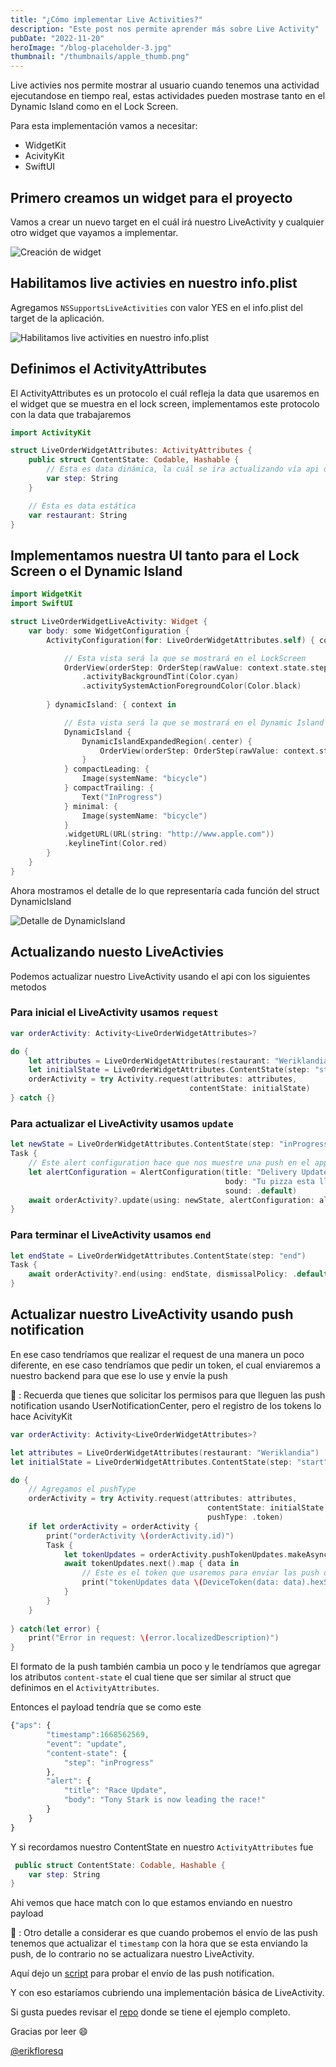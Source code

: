 ```yaml
---
title: "¿Cómo implementar Live Activities?"
description: "Este post nos permite aprender más sobre Live Activity"
pubDate: "2022-11-20"
heroImage: "/blog-placeholder-3.jpg"
thumbnail: "/thumbnails/apple_thumb.png"
---
```


Live activies nos permite mostrar al usuario cuando tenemos una actividad ejecutandose en tiempo real,
estas actividades pueden mostrase tanto en el Dynamic Island como en el Lock Screen.

Para esta implementación vamos a necesitar: 

- WidgetKit
- AcivityKit
- SwiftUI

## Primero creamos un widget para el proyecto

Vamos a crear un nuevo target en el cuál irá nuestro LiveActivity y cualquier otro widget que vayamos a implementar.

![Creación de widget](/images/liveActivities/img1.png)

## Habilitamos live activies en nuestro info.plist

Agregamos `NSSupportsLiveActivities` con valor YES en el info.plist del target de la aplicación.

![Habilitamos live activities en nuestro info.plist](/images/liveActivities/img2.png)

## Definimos el ActivityAttributes

El ActivityAttributes es un protocolo el cuál refleja la data que usaremos en el widget que se muestra en el lock screen,
implementamos este protocolo con la data que trabajaremos

```swift
import ActivityKit

struct LiveOrderWidgetAttributes: ActivityAttributes {
    public struct ContentState: Codable, Hashable {
        // Esta es data dinámica, la cuál se ira actualizando vía api o vía push notifcation
        var step: String
    }

    // Esta es data estática
    var restaurant: String
}
```

## Implementamos nuestra UI tanto para el Lock Screen o el Dynamic Island

```swift
import WidgetKit
import SwiftUI

struct LiveOrderWidgetLiveActivity: Widget {
    var body: some WidgetConfiguration {
        ActivityConfiguration(for: LiveOrderWidgetAttributes.self) { context in

            // Esta vista será la que se mostrará en el LockScreen
            OrderView(orderStep: OrderStep(rawValue: context.state.step) ?? .started)
                .activityBackgroundTint(Color.cyan)
                .activitySystemActionForegroundColor(Color.black)
            
        } dynamicIsland: { context in

            // Esta vista será la que se mostrará en el Dynamic Island
            DynamicIsland {
                DynamicIslandExpandedRegion(.center) {
                    OrderView(orderStep: OrderStep(rawValue: context.state.step) ?? .started)
                }
            } compactLeading: {
                Image(systemName: "bicycle")
            } compactTrailing: {
                Text("InProgress")
            } minimal: {
                Image(systemName: "bicycle")
            }
            .widgetURL(URL(string: "http://www.apple.com"))
            .keylineTint(Color.red)
        }
    }
}
```

Ahora mostramos el detalle de lo que representaría cada función del struct DynamicIsland 

![Detalle de DynamicIsland](/images/liveActivities/img3.png)

## Actualizando nuesto LiveActivies

Podemos actualizar nuestro LiveActivity usando el api con los siguientes metodos

### Para inicial el LiveActivity usamos `request`

```swift
var orderActivity: Activity<LiveOrderWidgetAttributes>?

do {
    let attributes = LiveOrderWidgetAttributes(restaurant: "Weriklandia")
    let initialState = LiveOrderWidgetAttributes.ContentState(step: "start")
    orderActivity = try Activity.request(attributes: attributes,
                                        contentState: initialState)
} catch {}
```

### Para actualizar el LiveActivity usamos `update`

```swift
let newState = LiveOrderWidgetAttributes.ContentState(step: "inProgress")
Task {
    // Este alert configuration hace que nos muestre una push en el apple watch
    let alertConfiguration = AlertConfiguration(title: "Delivery Update",
                                                body: "Tu pizza esta llegando",
                                                sound: .default)
    await orderActivity?.update(using: newState, alertConfiguration: alertConfiguration)
}
```

### Para terminar el LiveActivity usamos `end`

```swift
let endState = LiveOrderWidgetAttributes.ContentState(step: "end")
Task {
    await orderActivity?.end(using: endState, dismissalPolicy: .default)
}
```

## Actualizar nuestro LiveActivity usando push notification

En ese caso tendríamos que realizar el request de una manera un poco diferente, en ese caso tendríamos que pedir un token, el cual enviaremos a nuestro backend para que ese lo use y envíe la push

👀 : Recuerda que tienes que solicitar los permisos para que lleguen las push notification usando UserNotificationCenter, pero el registro de los tokens lo hace AcivityKit

```swift
var orderActivity: Activity<LiveOrderWidgetAttributes>?

let attributes = LiveOrderWidgetAttributes(restaurant: "Weriklandia")
let initialState = LiveOrderWidgetAttributes.ContentState(step: "start")

do {
    // Agregamos el pushType
    orderActivity = try Activity.request(attributes: attributes,
                                            contentState: initialState,
                                            pushType: .token)
    if let orderActivity = orderActivity {
        print("orderActivity \(orderActivity.id)")
        Task {
            let tokenUpdates = orderActivity.pushTokenUpdates.makeAsyncIterator()
            await tokenUpdates.next().map { data in
                // Este es el token que usaremos para enviar las push de actualización 
                print("tokenUpdates data \(DeviceToken(data: data).hexString)")
            }
        }
    }
    
} catch(let error) {
    print("Error in request: \(error.localizedDescription)")
}
```

El formato de la push también cambia un poco y le tendríamos que agregar los atributos `content-state` el cual tiene que ser
similar al struct que definimos en el `ActivityAttributes`.

Entonces el payload tendría que se como este

```javascript
{"aps": {
        "timestamp":1668562569,
        "event": "update",
        "content-state": {
            "step": "inProgress"
        },
        "alert": {
            "title": "Race Update",
            "body": "Tony Stark is now leading the race!"
        }
    }
}
```

Y si recordamos nuestro ContentState en nuestro `ActivityAttributes` fue

```Swift
 public struct ContentState: Codable, Hashable {
    var step: String
}
```

Ahi vemos que hace match con lo que estamos enviando en nuestro payload

👀 : Otro detalle a considerar es que cuando probemos el envío de las push tenemos que actualizar el `timestamp` con la hora que se esta enviando la push,
de lo contrario no se actualizara nuestro LiveActivity.

Aquí dejo un [script](https://gist.github.com/erikfloresq/e84ff8bd688db1590bbe8d67704c6735) para probar el envío de las push notification.

Y con eso estaríamos cubriendo una implementación básica de LiveActivity.

Si gusta puedes revisar el [repo](https://github.com/erikfloresq/LiveOrder) donde se tiene el ejemplo completo.

Gracias por leer 😄

[@erikfloresq](https://twitter.com/erikfloresq)